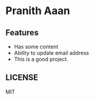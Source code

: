 # Pranith Aaan

## Features

- Has some content
- Ability to update email address
- This is a good project.

## LICENSE

MIT

